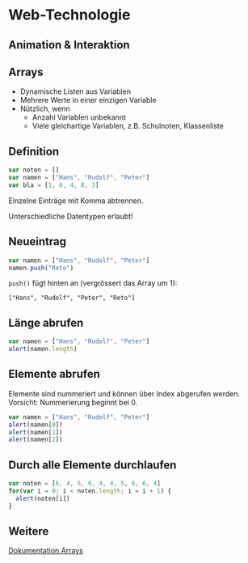 # Web-Technologie

## Animation & Interaktion



## Arrays

* Dynamische Listen aus Variablen
* Mehrere Werte in einer einzigen Variable
* Nützlich, wenn
  * Anzahl Variablen unbekannt
  * Viele gleichartige Variablen, z.B. Schulnoten, Klassenliste



## Definition

```js
var noten = []
var namen = ["Hans", "Rudolf", "Peter"]
var bla = [1, 6, 4, 8, 3]
```

Einzelne Einträge mit Komma abtrennen.

Unterschiedliche Datentypen erlaubt!



## Neueintrag

```js
var namen = ["Hans", "Rudolf", "Peter"]
namen.push("Reto")
```

`push()` fügt hinten an (vergrössert das Array um 1):

`["Hans", "Rudolf", "Peter", "Reto"]`



## Länge abrufen

```js
var namen = ["Hans", "Rudolf", "Peter"]
alert(namen.length)
```



## Elemente abrufen

Elemente sind nummeriert und können über Index abgerufen werden. Vorsicht: Nummerierung beginnt bei 0.

```js
var namen = ["Hans", "Rudolf", "Peter"]
alert(namen[0])
alert(namen[1])
alert(namen[2])
```



## Durch alle Elemente durchlaufen

```js
var noten = [6, 4, 5, 6, 4, 4, 5, 6, 6, 4]
for(var i = 0; i < noten.length; i = i + 1) {
  alert(noten[i])
}
```



## Weitere

[Dokumentation Arrays](https://developer.mozilla.org/de/docs/Web/JavaScript/Reference/Global_Objects/Array)
